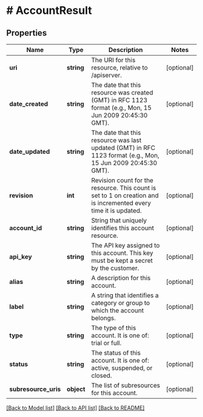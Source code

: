 # # AccountResult

## Properties

Name | Type | Description | Notes
------------ | ------------- | ------------- | -------------
**uri** | **string** | The URI for this resource, relative to /apiserver. | [optional]
**date_created** | **string** | The date that this resource was created (GMT) in RFC 1123 format (e.g., Mon, 15 Jun 2009 20:45:30 GMT). | [optional]
**date_updated** | **string** | The date that this resource was last updated (GMT) in RFC 1123 format (e.g., Mon, 15 Jun 2009 20:45:30 GMT). | [optional]
**revision** | **int** | Revision count for the resource. This count is set to 1 on creation and is incremented every time it is updated. | [optional]
**account_id** | **string** | String that uniquely identifies this account resource. | [optional]
**api_key** | **string** | The API key assigned to this account. This key must be kept a secret by the customer. | [optional]
**alias** | **string** | A description for this account. | [optional]
**label** | **string** | A string that identifies a category or group to which the account belongs. | [optional]
**type** | **string** | The type of this account. It is one of: trial or full. | [optional]
**status** | **string** | The status of this account. It is one of: active, suspended, or closed. | [optional]
**subresource_uris** | **object** | The list of subresources for this account. | [optional]

[[Back to Model list]](../../README.md#models) [[Back to API list]](../../README.md#endpoints) [[Back to README]](../../README.md)
